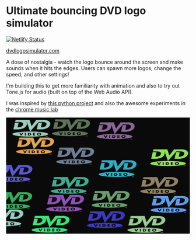 # Ultimate bouncing DVD logo simulator

[![Netlify Status](https://api.netlify.com/api/v1/badges/4c91f5de-3115-452f-9ac7-f2263efd8e3a/deploy-status)](https://app.netlify.com/sites/dvd-logo-simulator/deploys)

[dvdlogosimulator.com](https://www.dvdlogosimulator.com)

A dose of nostalgia - watch the logo bounce around the screen and make sounds when it hits the edges. Users can spawn more logos, change the speed, and other settings!

I'm building this to get more familiarity with animation and also to try out Tone.js for audio (built on top of the Web Audio API).

I was inspired by [this python project](https://github.com/ARTEZON/Bouncing-DVD-Logo-Simulator) and also the awesome experiments in the [chrome music lab](https://musiclab.chromeexperiments.com/)

![screenshot](img/screenshot.png)
